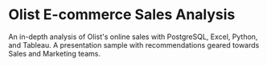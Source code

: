# Olist E-commerce Sales Analysis
An in-depth analysis of Olist's online sales with PostgreSQL, Excel, Python, and Tableau. A presentation sample with recommendations geared towards Sales and Marketing teams.
